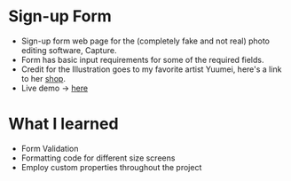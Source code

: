 # Sign-up Form
- Sign-up form web page for the (completely fake and not real) photo editing software, Capture.
- Form has basic input requirements for some of the required fields.
- Credit for the Illustration goes to my favorite artist Yuumei, here's a link to her [shop](https://www.yuumeiart.com/).
- Live demo -> [here](https://roymero.github.io/Sign-up-Form/)
# What I learned
- Form Validation
- Formatting code for different size screens
- Employ custom properties throughout the project
